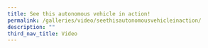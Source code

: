 ```yaml
---
title: See this autonomous vehicle in action!
permalink: /galleries/video/seethisautonomousvehicleinaction/
description: ""
third_nav_title: Video
---
```

